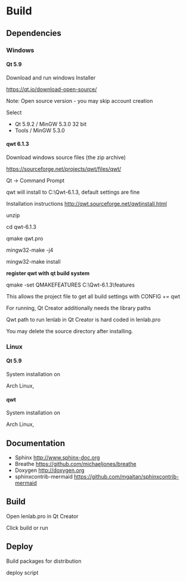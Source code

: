 # Build

## Dependencies

### Windows

#### Qt 5.9

Download and run windows Installer

https://qt.io/download-open-source/

Note: Open source version - you may skip account creation

Select

* Qt 5.9.2 / MinGW 5.3.0 32 bit
* Tools / MinGW 5.3.0

#### qwt 6.1.3

Download windows source files (the zip archive)

https://sourceforge.net/projects/qwt/files/qwt/

Qt -> Command Prompt

qwt will install to C:\Qwt-6.1.3, default settings are fine

Installation instructions http://qwt.sourceforge.net/qwtinstall.html

unzip

cd qwt-6.1.3 

qmake qwt.pro

mingw32-make -j4

mingw32-make install

**register qwt with qt build system**

qmake -set QMAKEFEATURES C:\Qwt-6.1.3\features

This allows the project file to get all build settings with CONFIG += qwt

For running, Qt Creator additionally needs the library paths

Qwt path to run lenlab in Qt Creator is hard coded in lenlab.pro

You may delete the source directory after installing.

### Linux

#### Qt 5.9

System installation on

Arch Linux, 

#### qwt

System installation on

Arch Linux,

## Documentation

* Sphinx http://www.sphinx-doc.org
* Breathe https://github.com/michaeljones/breathe
* Doxygen http://doxygen.org
* sphinxcontrib-mermaid https://github.com/mgaitan/sphinxcontrib-mermaid

## Build

Open lenlab.pro in Qt Creator

Click build or run

## Deploy

Build packages for distribution

deploy script

